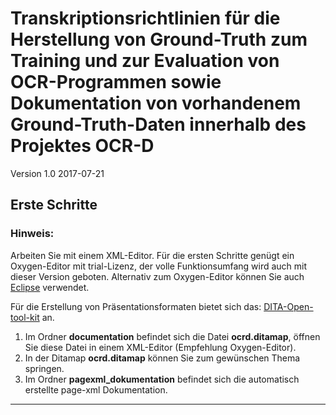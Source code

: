 # Transkriptionsrichtlinien für die Herstellung von Ground-Truth zum Training und zur Evaluation von OCR-Programmen sowie Dokumentation von vorhandenem Ground-Truth-Daten innerhalb des Projektes OCR-D
Version 1.0 2017-07-21 

## Erste Schritte
### Hinweis:
Arbeiten Sie mit einem XML-Editor. Für die ersten Schritte genügt ein Oxygen-Editor mit trial-Lizenz, der volle Funktionsumfang wird auch mit dieser Version geboten. Alternativ zum Oxygen-Editor können Sie auch 
[Eclipse](https://www.eclipse.org/) verwendet.

Für die Erstellung von Präsentationsformaten bietet sich das:
[DITA-Open-tool-kit](http://www.dita-ot.org/) an.

1. Im Ordner **documentation** befindet sich die Datei **ocrd.ditamap**, öffnen Sie diese Datei in einem XML-Editor (Empfehlung Oxygen-Editor).
2. In der Ditamap **ocrd.ditamap** können Sie zum gewünschen Thema springen.
3. Im Ordner **pagexml_dokumentation** befindet sich die automatisch erstellte page-xml Dokumentation.




---

